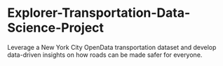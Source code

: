 # Explorer-Transportation-Data-Science-Project
Leverage a New York City OpenData transportation dataset and develop data-driven insights on how roads can be made safer for everyone.  
